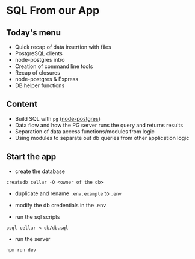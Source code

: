 # SQL From our App

## Today's menu

- Quick recap of data insertion with files
- PostgreSQL clients
- node-postgres intro
- Creation of command line tools
- Recap of closures
- node-postgres & Express
- DB helper functions


## Content

- Build SQL with `pg` ([node-postgres](https://node-postgres.com/))
- Data flow and how the PG server runs the query and returns results
- Separation of data access functions/modules from logic
- Using modules to separate out db queries from other application logic

## Start the app

- create the database

`createdb cellar -O <owner of the db>`

- duplicate and rename `.env.example` to `.env`
- modify the db credentials in the .env

- run the sql scripts

`psql cellar < db/db.sql`

- run the server

`npm run dev`
